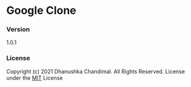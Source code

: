# Google Clone

### Version
1.0.1

### License
Copyright (c) 2021 Dhanushka Chandimal. All Rights Reserved.
License under the [MIT](LICENSE.txt) License